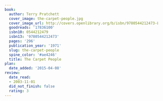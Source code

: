 ```yaml
---
book:
  author: Terry Pratchett
  cover_image: the-carpet-people.jpg
  cover_image_url: http://covers.openlibrary.org/b/isbn/9780544212473-L.jpg
  goodreads: '17836100'
  isbn10: 0544212479
  isbn13: '9780544212473'
  pages: '296'
  publication_year: '1971'
  slug: the-carpet-people
  spine_color: '#ae4246'
  title: The Carpet People
plan:
  date_added: '2015-04-08'
review:
  date_read:
  - 2003-11-01
  did_not_finish: false
  rating: 3
---
```

